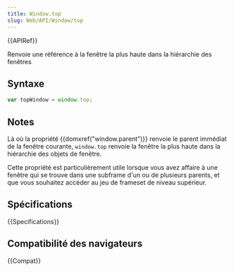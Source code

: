 ```yaml
---
title: Window.top
slug: Web/API/Window/top
---
```


{{APIRef}}

Renvoie une référence à la fenêtre la plus haute dans la hiérarchie des fenêtres

## Syntaxe

```js
var topWindow = window.top;
```

## Notes

Là où la propriété {{domxref("window.parent")}} renvoie le parent immédiat de la fenêtre courante, `window.top` renvoie la fenêtre la plus haute dans la hiérarchie des objets de fenêtre.

Cette propriété est particulièrement utile lorsque vous avez affaire à une fenêtre qui se trouve dans une subframe d'un ou de plusieurs parents, et que vous souhaitez accéder au jeu de frameset de niveau supérieur.

## Spécifications

{{Specifications}}

## Compatibilité des navigateurs

{{Compat}}
